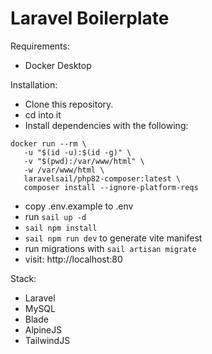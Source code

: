 # Laravel Boilerplate

Requirements:
- Docker Desktop

Installation:
- Clone this repository.
- cd into it
- Install dependencies with the following:
```
docker run --rm \
   -u "$(id -u):$(id -g)" \
   -v "$(pwd):/var/www/html" \
   -w /var/www/html \
   laravelsail/php82-composer:latest \
   composer install --ignore-platform-reqs
```
- copy .env.example to .env
- run `sail up -d`
- `sail npm install`
- `sail npm run dev` to generate vite manifest
- run migrations with `sail artisan migrate`
- visit: http://localhost:80

Stack:
- Laravel
- MySQL
- Blade
- AlpineJS
- TailwindJS
